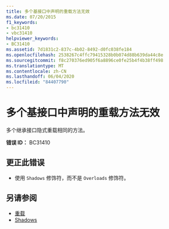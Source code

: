 ```yaml
---
title: 多个基接口中声明的重载方法无效
ms.date: 07/20/2015
f1_keywords:
- bc31410
- vbc31410
helpviewer_keywords:
- BC31410
ms.assetid: 7d1831c2-837c-4b02-8492-d0fc038fe184
ms.openlocfilehash: 2538267c4ffc79415328b0b074d88b639da44c8e
ms.sourcegitcommit: f8c270376ed905f6a8896ce0fe25b4f4b38ff498
ms.translationtype: MT
ms.contentlocale: zh-CN
ms.lasthandoff: 06/04/2020
ms.locfileid: "84407790"
---
```

# <a name="overloading-methods-declared-in-multiple-base-interfaces-is-not-valid"></a>多个基接口中声明的重载方法无效
多个继承接口隐式重载相同的方法。  
  
 **错误 ID：** BC31410  
  
## <a name="to-correct-this-error"></a>更正此错误  
  
- 使用 `Shadows` 修饰符，而不是 `Overloads` 修饰符。  
  
## <a name="see-also"></a>另请参阅

- [重载](../language-reference/modifiers/overloads.md)
- [Shadows](../language-reference/modifiers/shadows.md)
